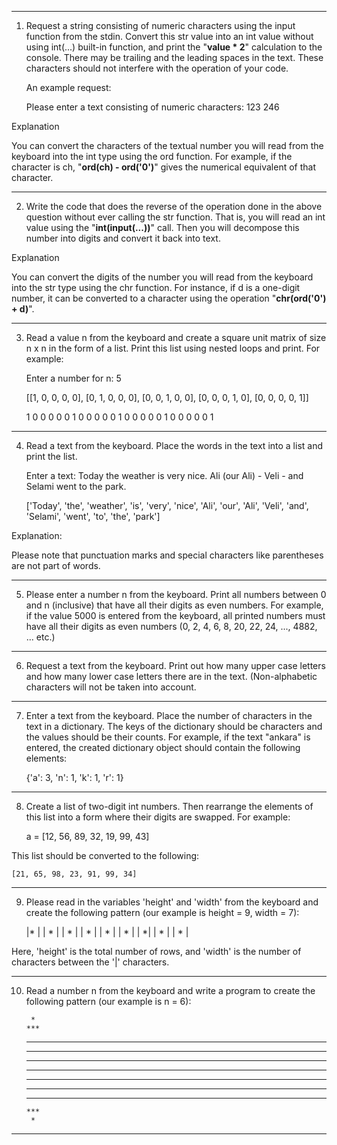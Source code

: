 ----
1. Request a string consisting of numeric characters using the input function from the stdin. Convert this str value
into an int value without using int(...) built-in function, and print the "**value * 2**" calculation to the console. There
may be trailing and the leading spaces in the text. These characters should not interfere with the operation of your code.


    An example request:

    Please enter a text consisting of numeric characters: 123
    246

Explanation

You can convert the characters of the textual number you will read from the keyboard into the int type using the ord
function. For example, if the character is ch, "**ord(ch) - ord('0')**" gives the numerical equivalent of that character.

----

2. Write the code that does the reverse of the operation done in the above question without ever calling the str function.
That is, you will read an int value using the "**int(input(...))**" call. Then you will decompose this number into digits
and convert it back into text.

Explanation

You can convert the digits of the number you will read from the keyboard into the str type using the chr function.
For instance, if d is a one-digit number, it can be converted to a character using the operation "**chr(ord('0') + d)**".

----

3. Read a value n from the keyboard and create a square unit matrix of size n x n in the form of a list. Print this list
using nested loops and print. For example:


    Enter a number for n: 5

    [[1, 0, 0, 0, 0], [0, 1, 0, 0, 0], [0, 0, 1, 0, 0], [0, 0, 0, 1, 0], [0, 0, 0, 0, 1]]

    1 0 0 0 0
    0 1 0 0 0
    0 0 1 0 0
    0 0 0 1 0
    0 0 0 0 1

----

4. Read a text from the keyboard. Place the words in the text into a list and print the list.


    Enter a text: Today the weather is very nice. Ali (our Ali) - Veli - and Selami went to the park.

    ['Today', 'the', 'weather', 'is', 'very', 'nice', 'Ali', 'our', 'Ali', 'Veli', 'and', 'Selami', 'went', 'to', 'the', 'park']

Explanation:

Please note that punctuation marks and special characters like parentheses are not part of words.

----
5. Please enter a number n from the keyboard. Print all numbers between 0 and n (inclusive) that have all their digits
as even numbers. For example, if the value 5000 is entered from the keyboard, all printed numbers must have all their
digits as even numbers (0, 2, 4, 6, 8, 20, 22, 24, ..., 4882, ... etc.)

----

6. Request a text from the keyboard. Print out how many upper case letters and how many lower case letters there are
in the text. (Non-alphabetic characters will not be taken into account.

----

7. Enter a text from the keyboard. Place the number of characters in the text in a dictionary. The keys of the dictionary
should be characters and the values should be their counts. For example, if the text "ankara" is entered, the created
dictionary object should contain the following elements:

 
    {'a': 3, 'n': 1, 'k': 1, 'r': 1}

----

8. Create a list of two-digit int numbers. Then rearrange the elements of this list into a form where their digits are
swapped. For example:


    a = [12, 56, 89, 32, 19, 99, 43]

This list should be converted to the following:

    [21, 65, 98, 23, 91, 99, 34]

----

9. Please read in the variables 'height' and 'width' from the keyboard and create the following pattern (our example is
height = 9, width = 7):


    |*      |
    | *     |
    |  *    |
    |   *   |
    |    *  |
    |     * |
    |      *|
    |     * |
    |    *  |

Here, 'height' is the total number of rows, and 'width' is the number of characters between the '|' characters.

----

10. Read a number n from the keyboard and write a program to create the following pattern (our example is n = 6):


         *
        ***
       *****
      *******
     *********
    ***********
     *********
      *******
       *****
        ***
         *

----

